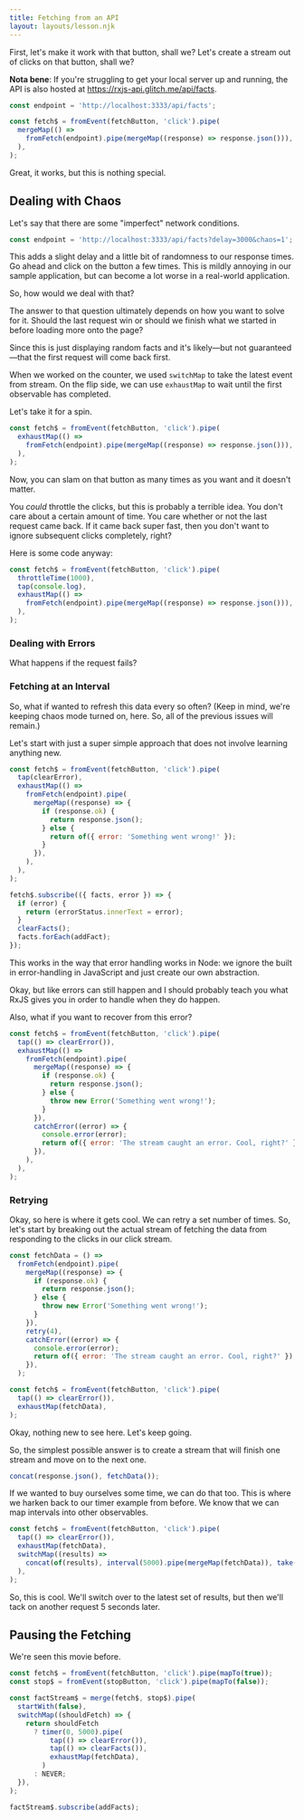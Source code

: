 ```yaml
---
title: Fetching from an API
layout: layouts/lesson.njk
---
```


First, let's make it work with that button, shall we? Let's create a stream out of clicks on that button, shall we?

**Nota bene**: If you're struggling to get your local server up and running, the API is also hosted at <a href="https://rxjs-api.glitch.me/api/facts">https://rxjs-api.glitch.me/api/facts</a>.

```js
const endpoint = 'http://localhost:3333/api/facts';

const fetch$ = fromEvent(fetchButton, 'click').pipe(
  mergeMap(() =>
    fromFetch(endpoint).pipe(mergeMap((response) => response.json())),
  ),
);
```

Great, it works, but this is nothing special.

## Dealing with Chaos

Let's say that there are some "imperfect" network conditions.

```js
const endpoint = 'http://localhost:3333/api/facts?delay=3000&chaos=1';
```

This adds a slight delay and a little bit of randomness to our response times. Go ahead and click on the button a few times. This is mildly annoying in our sample application, but can become a lot worse in a real-world application.

So, how would we deal with that?

The answer to that question ultimately depends on how you want to solve for it. Should the last request win or should we finish what we started in before loading more onto the page?

Since this is just displaying random facts and it's likely—but not guaranteed—that the first request will come back first.

When we worked on the counter, we used `switchMap` to take the latest event from stream. On the flip side, we can use `exhaustMap` to wait until the first observable has completed.

Let's take it for a spin.

```js
const fetch$ = fromEvent(fetchButton, 'click').pipe(
  exhaustMap(() =>
    fromFetch(endpoint).pipe(mergeMap((response) => response.json())),
  ),
);
```

Now, you can slam on that button as many times as you want and it doesn't matter.

You _could_ throttle the clicks, but this is probably a terrible idea. You don't care about a certain amount of time. You care whether or not the last request came back. If it came back super fast, then you don't want to ignore subsequent clicks completely, right?

Here is some code anyway:

```js
const fetch$ = fromEvent(fetchButton, 'click').pipe(
  throttleTime(1000),
  tap(console.log),
  exhaustMap(() =>
    fromFetch(endpoint).pipe(mergeMap((response) => response.json())),
  ),
);
```

### Dealing with Errors

What happens if the request fails?

### Fetching at an Interval

So, what if wanted to refresh this data every so often? (Keep in mind, we're keeping chaos mode turned on, here. So, all of the previous issues will remain.)

Let's start with just a super simple approach that does not involve learning anything new.

```js
const fetch$ = fromEvent(fetchButton, 'click').pipe(
  tap(clearError),
  exhaustMap(() =>
    fromFetch(endpoint).pipe(
      mergeMap((response) => {
        if (response.ok) {
          return response.json();
        } else {
          return of({ error: 'Something went wrong!' });
        }
      }),
    ),
  ),
);

fetch$.subscribe(({ facts, error }) => {
  if (error) {
    return (errorStatus.innerText = error);
  }
  clearFacts();
  facts.forEach(addFact);
});
```

This works in the way that error handling works in Node: we ignore the built in error-handling in JavaScript and just create our own abstraction.

Okay, but like errors can still happen and I should probably teach you what RxJS gives you in order to handle when they do happen.

Also, what if you want to recover from this error?

```js
const fetch$ = fromEvent(fetchButton, 'click').pipe(
  tap(() => clearError()),
  exhaustMap(() =>
    fromFetch(endpoint).pipe(
      mergeMap((response) => {
        if (response.ok) {
          return response.json();
        } else {
          throw new Error('Something went wrong!');
        }
      }),
      catchError((error) => {
        console.error(error);
        return of({ error: 'The stream caught an error. Cool, right?' });
      }),
    ),
  ),
);
```

### Retrying

Okay, so here is where it gets cool. We can retry a set number of times. So, let's start by breaking out the actual stream of fetching the data from responding to the clicks in our click stream.

```js
const fetchData = () =>
  fromFetch(endpoint).pipe(
    mergeMap((response) => {
      if (response.ok) {
        return response.json();
      } else {
        throw new Error('Something went wrong!');
      }
    }),
    retry(4),
    catchError((error) => {
      console.error(error);
      return of({ error: 'The stream caught an error. Cool, right?' });
    }),
  );

const fetch$ = fromEvent(fetchButton, 'click').pipe(
  tap(() => clearError()),
  exhaustMap(fetchData),
);
```

Okay, nothing new to see here. Let's keep going.

So, the simplest possible answer is to create a stream that will finish one stream and move on to the next one.

```js
concat(response.json(), fetchData());
```

If we wanted to buy ourselves some time, we can do that too. This is where we harken back to our timer example from before. We know that we can map intervals into other observables.

```js
const fetch$ = fromEvent(fetchButton, 'click').pipe(
  tap(() => clearError()),
  exhaustMap(fetchData),
  switchMap((results) =>
    concat(of(results), interval(5000).pipe(mergeMap(fetchData)), take(1)),
  ),
);
```

So, this is cool. We'll switch over to the latest set of results, but then we'll tack on another request 5 seconds later.

## Pausing the Fetching

We're seen this movie before.

```js
const fetch$ = fromEvent(fetchButton, 'click').pipe(mapTo(true));
const stop$ = fromEvent(stopButton, 'click').pipe(mapTo(false));

const factStream$ = merge(fetch$, stop$).pipe(
  startWith(false),
  switchMap((shouldFetch) => {
    return shouldFetch
      ? timer(0, 5000).pipe(
          tap(() => clearError()),
          tap(() => clearFacts()),
          exhaustMap(fetchData),
        )
      : NEVER;
  }),
);

factStream$.subscribe(addFacts);
```
